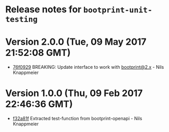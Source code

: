 # Release notes for `bootprint-unit-testing`

<a name="current-release"></a>
# Version 2.0.0 (Tue, 09 May 2017 21:52:08 GMT)

* [76f0929](https://github.com/bootprint/bootprint-unit-testing/commit/76f0929) BREAKING: Update interface to work with bootprint@2.x - Nils Knappmeier

# Version 1.0.0 (Thu, 09 Feb 2017 22:46:36 GMT)

* [f32a81f](https://github.com/bootprint/bootprint-unit-testing/commit/f32a81f) Extracted test-function from bootprint-openapi - Nils Knappmeier
